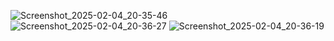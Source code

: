 ![Screenshot_2025-02-04_20-35-46](https://github.com/user-attachments/assets/1bb2cafa-9799-4be4-9d5f-0aaf21874715)
![Screenshot_2025-02-04_20-36-27](https://github.com/user-attachments/assets/773d3ab1-b7d7-4925-b254-0ae5b774f6eb)
![Screenshot_2025-02-04_20-36-19](https://github.com/user-attachments/assets/de64830a-7c38-4fdc-9ce9-b88c0076a012)
